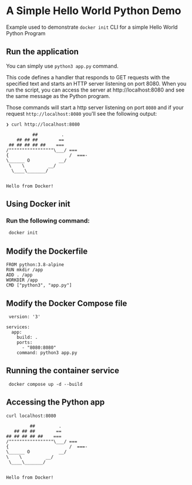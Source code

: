 # A Simple Hello World Python Demo 

Example used to demonstrate ```docker init``` CLI for a simple Hello World Python Program


## Run the application





You can simply use `python3 app.py` command.


This code defines a handler that responds to GET requests with the specified text and starts an HTTP server listening on port 8080. When you run the script, you can access the server at http://localhost:8080 and see the same message as the Python program.

Those commands will start a http server listening on port `8080` 
and if your request `http://localhost:8080` you'll see the following output: 
```shell
❯ curl http://localhost:8080

          ##         .
    ## ## ##        ==
 ## ## ## ## ##    ===
/"""""""""""""""""\___/ ===
{                       /  ===-
\______ O           __/
 \    \         __/
  \____\_______/


Hello from Docker!

```


## Using Docker init

### Run the following command:

```bash
 docker init
```

## Modify the Dockerfile

```
FROM python:3.8-alpine
RUN mkdir /app
ADD . /app
WORKDIR /app
CMD ["python3", "app.py"]
```



## Modify the Docker Compose file


```
 version: '3'

services:
  app:
    build: .
    ports:
      - "8080:8080"
    command: python3 app.py
 ```
 
 ## Running the container service
 
 ```
  docker compose up -d --build
 ```
 
 ## Accessing the Python app
 
 ```
 curl localhost:8080

          ##         .
    ## ## ##        ==
 ## ## ## ## ##    ===
/"""""""""""""""""\___/ ===
{                       /  ===-
\______ O           __/
 \    \         __/
  \____\_______/


Hello from Docker!
```
